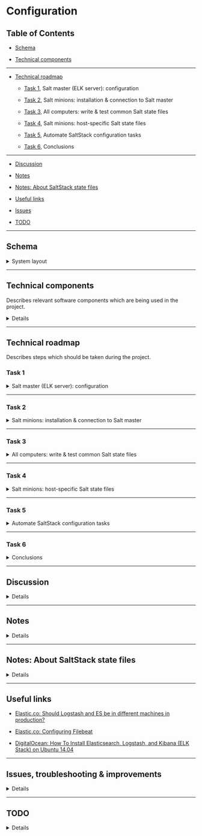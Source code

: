 # Configuration
## Table of Contents

- [Schema](#schema)

- [Technical components](#technical-components)

----------

- [Technical roadmap](#technical-roadmap)

    - [Task 1](#task-1), Salt master (ELK server): configuration

    - [Task 2](#task-2), Salt minions: installation & connection to Salt master

    - [Task 3](#task-3), All computers: write & test common Salt state files

    - [Task 4](#task-4), Salt minions: host-specific Salt state files

    - [Task 5](#task-5), Automate SaltStack configuration tasks

    - [Task 6](#task-6), Conclusions

----------

- [Discussion](#discussion)

- [Notes](#notes)

- [Notes: About SaltStack state files](#notes-about-saltstack-state-files)

- [Useful links](#useful-links)

- [Issues](#issues-troubleshooting-improvements)

- [TODO](#todo)

----------

## Schema

<details>
<summary>System layout</summary>

### Layout draw 1:

![](../documents/screenshot.106.jpg)

_Basic ELK stack system layout_

### Layout draw 2:

![](https://assets.digitalocean.com/articles/elk/elk-infrastructure.png)

### Layout draw 3:

```
Log analysis system schema:                                                               Computer                   Network
                                         -----------------------------------│-----------------------------------│----------------│
                                                                            │                                   │                │
HTTP(S) Client (authorized)                                                 │ Computer, Mobile phone, Tablet... │ Remote network │
       │                                                                    │                                   │                │
       V                                 -----------------------------------│-----------------------------------│----------------│
       │  <authentication>                                                  │            WAN network            │                │
       │                                                                    │     Router (for NAT, FW etc.)?    │                │
       │                                                                    │       10.10.1.1 (default GW)      │                │
       │                                                                    │        NAT: 10.10.1.2:80          │                │
       V                                 -----------------------------------│-----------------------------------│                │
HTTP(S) Website (Apache, listen all IP addresses, port 80 + 443(?))         │                                   │                │
       │                                                                    │   Master (ELK server computer)    │                │
       │                                                                    │             10.10.1.2             │                │
     Apache                              -----------------------------------│-----------------------------------│                │ 
     (proxy server process, proxy for 127.0.0.1:5601)                       │                                   │                │
     (proxy server process, proxy for 10.10.1.30:80)                        │                                   │                │
^      │                                                                    │                                   │                │
│      ^                                                                    │                                   │                │
│ Kibana data                                                               │                                   │                │
│      │                                                                    │   Master (ELK server computer)    │                │
│      │                                                                    │             10.10.1.2             │                │
│      └── Kibana (local server process, listen on 127.0.0.1:5601)          │                                   │                │
│           │                                                               │                                   │                │
│           ^                            -----------------------------------│-----------------------------------│                │
│   Elasticsearch data (from 127.0.0.1:9200)                                │                                   │                │
│           │                                                               │                                   │                │
│           │                                                               │   Master (ELK server computer)    │                │
│           └── Elasticsearch (127.0.0.1:9200)                              │             10.10.1.2             │                │
│                 │                      -----------------------------------│-----------------------------------│ Local network  │
│                 ^                                                         │                                   │                │
│      JSON-parsed LogStash data (LogStash output, localhost:9200?)         │                                   │                │
│                 │                                                         │                                   │                │
│                 │                                                         │         LogStash computer         │                │
│                 └── LogStash (listen Filebeats ports)                     │        OR process on Master       │                │
│                       │                                                   │           (SSL priv key)          │                │
│                       │                                                   │             10.10.1.2             │                │
│                       ^                -----------------------------------│-----------------------------------│                │
│        Collected & pre-parsed log data (SSL check)                        │                                   │                │
│                       │                                                   │                                   │                │
│                       │                                                   │test_server-1 (SSL crt), 10.10.1.30│                │
└───10.10.1.30:80───────├── Filebeat <──── Raw log data ── Log process      │test_server-2 (SSL crt), 10.10.1.31│                │
                        │                                                   │                                   │                │
                        │                -----------------------------------│-----------------------------------│                │
                        │                                                   │                                   │                │
                        └── Winlogbeat <── Raw log data ── Log process      │test_server-3 (SSL crt), 10.10.1.60│                │
                                                                            │                                   │                │
                                         -----------------------------------│-----------------------------------│                │
```

**About SSL:**

_Since we are going to use Filebeat to ship logs from our Client Servers to our ELK Server, we need to create an SSL certificate and key pair. **The certificate is used by Filebeat to verify the identity of ELK Server.**_

- Ref: [DigitalOcean](https://www.digitalocean.com/community/tutorials/how-to-install-elasticsearch-logstash-and-kibana-elk-stack-on-ubuntu-14-04)

</details>

----------

## Technical components

Describes relevant software components which are being used in the project.

<details>
<summary>Details</summary>

**Master:** elkserver

**Minions:** all other computers on the local network

### SaltStack

| Component            | Configuration principle                                                                                         |
|----------------------|-----------------------------------------------------------------------------------------------------------------|
| Salt (Master)        | Has rules by which the minion computers should be configured on the local network                               |
| Salt (Minions)       | Retrieve and follow orders given by the local Salt master                                                      |

### SSH

| Component            | Configuration principle                                                                                           |
|----------------------|-------------------------------------------------------------------------------------------------------------------|
| SSH daemon (Master)  | SSH daemon which listens on the _remote_ network connections                                                      |
| SSH daemon (Minions) | SSH daemon which listens on the _local_ network connections; do not allow remote connections for security reasons |
| SSH client (Master)  | SSH client which has access to the local network SSH daemon processes for administration purposes                 |

Basic idea how to access minion computers from a remote network via master computer:

```
<remote_computer_with_SSH_client> ----login to master----> <SSH daemon (Master)> ----login to minions----> <SSH daemon (Minions)>
```

- SSH public key authentication requires `private key` on SSH daemon computer, and matching `public key` on allowed SSH client computers (works on Android phones/tablets, too)

### Other

| Computer       | Software Components                                                                                                                  |
|----------------|--------------------------------------------------------------------------------------------------------------------------------------|
| Router (?)     | IDS/IPS? (remember hardware/storage limitations! See [this](https://elatov.github.io/2015/08/running-snort-on-dd-wrt/), for instance |
| ELK server     | SaltStack (master role), HTTP daemon (Apache), SSH daemon + client, Kibana, Elasticsearch, LogStash, rsyslog                         |
| test_server-1  | SaltStack (minion role), test_server-1, Filebeat, SSH daemon for local network (?), Apache, rsyslog                                  |
| test_server-2  | SaltStack (minion role), test_server-2, Filebeat, SSH daemon for local network (?), rsyslog, ...                                     |
| test_server-3  | SaltStack (minion role), test_server-3, Winlogbeat, SSH daemon for local network (?) , Windows Event Log                             |

----------

## Log data filtering principles

Describes log data principles which the project should follow.

- Take GDPR into account

- Filter irrelevant log data

- Point out relevant & critical + abnormal data

----------

## Network configuration

Describes network links between computers used in the project.

| Computer      | Iface         | IPv4 address  | Subnet mask   | Network       | Gateway                          | Notes                                                                    |
|---------------|---------------|---------------|---------------|---------------|----------------------------------|--------------------------------------------------------------------------|
| Router        | eth0          | 10.10.1.1     | 255.255.255.0 | 10.10.1.0     | A) `<WAN IP`>                    | WAN IP if this PC acts as a router, disable DHCP                         |
|Master/ELK srvr| eth0          | 10.10.1.2     | 255.255.255.0 | 10.10.1.0     |                                  |                                                                          |
|               |               |               |               |               |                                  |                                                                          |
| test_server-1 | eth0          | 10.10.1.30    | 255.255.255.0 | 10.10.1.0     | 10.10.1.1                        | Internet access via Master? Does router act as a DNS resolver/forwarder? |
| test_server-2 | eth0          | 10.10.1.31    | 255.255.255.0 | 10.10.1.0     | 10.10.1.1                        | Internet access via Master? Does router act as a DNS resolver/forwarder? |
| test_server-3 | Win def Iface | 10.10.1.60    | 255.255.255.0 | 10.10.1.0     | 10.10.1.1                        | Internet access via router? Does router act as a DNS resolver/forwarder? |
|               |               |               |               |               |                                  |                                                                          |

### Useful commands

- Get network interface configuration: `ifconfig`

- Get current routing table: `route -4`, `route -6`, `ip route`

- Get current ARP cache info: `arp`

</details>

----------

## Technical roadmap

Describes steps which should be taken during the project.

### Task 1

<details>
<summary>Salt master (ELK server): configuration</summary>

<details>
<summary>1. Salt Master (ELK server) OS installation</summary>

* [ ] **Finished?**

- _Requirements: Virtual or physical machine (server PC, [Oracle VirtualBox](https://wiki.archlinux.org/index.php/VirtualBox), [QEMU](https://wiki.archlinux.org/index.php/QEMU), [VMWare](https://wiki.archlinux.org/index.php/VMware)...)_

- Installation ISO: [Ubuntu server 18.04 LTS](http://releases.ubuntu.com/bionic/ubuntu-18.04-live-server-amd64.iso) ([CLI-based](https://wiki.archlinux.org/index.php/Command-line_shell), no [WM](https://wiki.archlinux.org/index.php/window_manager)/[DE](https://wiki.archlinux.org/index.php/Desktop_environment))

</details>

<details>
<summary>2. Salt Master (ELK server): Prepare local SaltStack environment</summary>

* [ ] **Finished?**

* [ ] 1) SaltStack: Master installation

    - **Packages:** `salt-master, salt-common, salt-ssh` (or use Salt official repositories)

* [ ] 2) SaltStack: Master folder structure deployment

    - **OS folders:** `/srv/salt/{ubuntu-minions,windows-minions,win/repo-ng/installers}`, `/srv/pillar/{elkserver,test_server-1,test_server-2,test_server-3}`

    - **OS file:** `/etc/salt/master`

* [ ] 3) SaltStack: Basic testing

    - **Command:** `salt-local ...`

</details>

<details>
<summary>3. Salt Master (ELK server): Apache, SSH, LogStash, Elasticsearch, Kibana</summary>

* [ ] **Finished?**

* [ ] **1) Apache:** HTTP server daemon

    - **SaltStack state file:** `/srv/pillar/.sls` (TODO)

        - Basic installation (packages: `apache2`, `apache2-data`, `apache2-bin`, (`libapache2-mod-php`), found in default repositories)

        - Basic configuration (Note: Add SaltStack _Source_ conf file for this)

            - **OS file 1:** `/etc/apache2/apache2.conf`

                - Key contents:

                ```
                TraceEnable Off
                ServerSignature Off
                ServerTokens Prod
                ```

            - If Apache PHP module used, add the following into `/etc/apache2/mods-enabled/userdir.conf` (`UserDir disabled nobody`):

            ```
            <IfModule mod_userdir.c>
            UserDir public_html
            UserDir disabled root
            UserDir disabled nobody
            ...
            ```

            - See [GitHub/Fincer - Disable userdir module for user nobody to reduce server detection](https://github.com/Fincer/linux-server-setup/blob/master/exercises/h4.md#extra-disable-userdir-module-for-user-nobody-to-reduce-server-detection) for details.

            - **OS file 3:** `/etc/apache2/sites-available/01-kibana-proxy.conf` (requires command `a2ensite 01-kibana-proxy`)

                - Key contents (concept!):

                ```
                <VirtualHost *:80>

                    ServerAdmin webmaster@localhost
                    DocumentRoot <kibana site root>

                    <Directory "<kibana site root>">
                        ProxyPreserveHost On

                        ProxyPass /kibana http://127.0.0.1:5601
                        ProxyPassReverse /kibana http://127.0.0.1:5601
                    </Directory>

                    ErrorLog ${APACHE_LOG_DIR}/error.log
                    CustomLog ${APACHE_LOG_DIR}/access.log combined

                </VirtualHost>
                ```

                - **NOTE:** Do not forget commands `a2enmod proxy` and `a2enmod proxy_http` in order to enable proxy on Apache.

                - Additionally, consider HTTP headers fine-tuning, see [GitHub/Fincer - Additional protection by fine-tuning Apache HTTP headers](https://github.com/Fincer/linux-server-setup/blob/master/exercises/h4.md#extra-additional-protection-by-fine-tuning-apache-http-headers) for details.

        - Basic testing

* [ ] **2) [LogStash](https://github.com/elastic/logstash):** Tool for managing events and logs

    - **SaltStack state file:** `/srv/pillar/.sls` (TODO)

        - Basic installation (package: `https://artifacts.elastic.co/downloads/logstash/logstash-6.6.0.deb` + Oracle Java 8, see ElasticSearch section above)

            - **NOTE:** Creates user & group `logstash` with the following info (`/etc/passwd`):
`logstash:x:999:999:LogStash Service User:/usr/share/logstash:/usr/sbin/nologin`

        - Basic configuration (Note: Add SaltStack _Source_ conf file for this)

            - **OS file 1:** `/etc/logstash/startup.options`

            - **OS files, other:** `/etc/logstash/conf.d/*.conf` (see [this](https://www.digitalocean.com/community/tutorials/how-to-install-elasticsearch-logstash-and-kibana-elk-stack-on-ubuntu-14-04#configure-logstash) and [this](https://www.elastic.co/guide/en/logstash/current/configuration-file-structure.html) for details, etc.)

        - Basic testing

* [ ] **3) [Elasticsearch](https://github.com/elastic/elasticsearch):** Distributed RESTful search engine built on top of Lucene

    - **SaltStack state file:** `/srv/pillar/.sls` (TODO)

        - Basic installation (package: `apt-add-repository -y ppa:webupd8team/java && apt update && apt install -y oracle-java8-installer` + `https://artifacts.elastic.co/downloads/elasticsearch/elasticsearch-6.6.0.deb`) (does not support openjdk, and Oracle Java 8 is recommended by elastic). **TODO:** automatically accept license terms when installing `oracle-java8-installer`

        - Basic configuration (Note: Add SaltStack _Source_ conf file for this)

            - **OS file 1:** `/etc/elasticsearch/elasticsearch.yml` (for configuring Elasticsearch)

                - Key contents:

                ```
                network.host: <ipv4-address> (127.0.0.1?)
                http.port: 9200
                path.logs: /var/log/elasticsearch
                discovery.zen.ping.unicast.hosts: ["<host-1>", "<host-2>"]
                ```

            - **OS file 2:** `/etc/elasticsearch/log4j2.properties` (for configuring Elasticsearch logging)

            - **OS file 3:** `/etc/elasticsearch/jvm.options` (for configuring Elasticsearch JVM settings)

            - **Other files (not relevant?):** `/etc/elasticsearch/roles.yml`, `/etc/elasticsearch/role_mapping.yml` (For LDAP)

        - Basic testing

        - **NOTE:** See [Elastic.co - Configuring Elasticsearch](https://www.elastic.co/guide/en/elasticsearch/reference/current/settings.html) for further information

        - **NOTE:** Package installation creates `elasticsearch` group and user (UID/GID 112/115) by default. This user has the following info (`/etc/passwd`): `elasticsearch:x:112:115::/nonexistent:/bin/false` (no extra hardening required)

* [ ] **4) [Kibana](https://github.com/elastic/kibana):** Browser based analytics and search dashboard for Elasticsearch

    - **SaltStack state file:** `/srv/pillar/.sls` (TODO)

        - Basic installation (package: `https://artifacts.elastic.co/downloads/kibana/kibana-6.6.0-amd64.deb`)

        - Basic configuration (Note: Add SaltStack _Source_ conf file for this)

            - OS file 1: `/etc/kibana/kibana.yml`

                - Key contents: [Elastic.co - Kibana Configuration Settings](https://www.elastic.co/guide/en/kibana/current/settings.html)

                    ```
                    server.host: "localhost"
                    server.port: 5601
                    elasticsearch.hosts: "http://localhost:9200"
                    status.allowAnonymous: <false,true>
                    ```

                - Other: Enable Kibana SSL settings (see above link for conf)? Please note that Kibana listens only to localhost!

                - Useful links:

                    - [Kibana 5.4 behind Nginx](https://discuss.elastic.co/t/kibana-5-4-behind-nginx/98114)

        - Basic testing

</details>

<details>
<summary>4. Salt Master (ELK server): Basic network rules</summary>

* [ ] **Finished?**

- Note: Consider SaltStack _Source_ conf file(s) for these

- **SaltStack state file:** `/srv/pillar/.sls`

   * [ ] **1)** Firewall: configure [iptables](https://en.wikipedia.org/wiki/Iptables) or UFW

       - **Alternative A):** iptables

           - **OS file 1:** `/etc/iptables/iptables.rules`

               - Sample file contents: [GitHub - Fincer/linux-server-setup - iptables.rules](https://github.com/Fincer/linux-server-setup/blob/master/other/iptables.rules)

       - **Alternative B)** [UFW](https://wiki.archlinux.org/index.php/Uncomplicated_Firewall)

            - Use SaltStack mechanisms. For required basic commands, see [GitHub - Fincer/linux-server-setup (Firewall)](https://github.com/Fincer/linux-server-setup/blob/master/exercises/h5.md#b-establish-a-firewall-protection-to-the-server-computer-note-allow-ssh-traffic-before-that)

   * [ ] **2)** [sysctl: set networking and Linux kernel rules](https://en.wikipedia.org/wiki/Sysctl)

       - **OS file:** `/etc/sysctl.conf` (alternatively `/etc/sysctl.d/*.conf`) after which `sysctl -p` must be run as root (to update the ruleset)

       - Conf file configuration options:

           - Respond to/Ignore ICMP echo requests/replies:

                ```
                net.ipv4.icmp_echo_ignore_all = <0,1>
                ```

           - Allow/Deny all ICMP redirects (recude MITM attack possibility):

                ```
                net.ipv4.conf.all.accept_redirects = <0,1>
                net.ipv6.conf.all.accept_redirects = <0,1>
                ```

           - Send/Don't send ICMP redirects (are we a router?):

                ```
                net.ipv4.conf.all.send_redirects = <0,1>
                ```

           - Allow/Deny secure ICMP redirects (Reject ICMP redirects for gateways listed in our default gateway list (enabled by default)):

                ```
                net.ipv4.conf.all.secure_redirects = <0,1>
                ```

           - Enable/Disable IPv4 packet forwarding:

                ```
                net.ipv4.ip_forward = <0,1>
                ```

           - Set/Unset IPv4 RP filter (spoof protection):

                ```
                net.ipv4.conf.default.rp_filter = <0,1>
                net.ipv4.conf.all.rp_filter = <0,1>
                ```
</details>

</details>

----------

### Task 2

<details>
<summary>Salt minions: installation & connection to Salt master</summary>

<details>
<summary>1. Linux minions preparation</summary>

* [ ] **Finished?**

- Linux minions (`test_server-1`, `test_server-2`)

- OS installation; [Ubuntu 18.04 LTS Server](http://releases.ubuntu.com/bionic/ubuntu-18.04-live-server-amd64.iso)

- Salt minion installation. **Packages:** `salt-minion, salt-common` (or use Salt official repositories). See [2-salt-minion-init_linux.sh](scripts/2-salt-minion-init_linux.sh)

- Initial Salt minion configuration:

  - **OS file:** `/etc/salt/minion`

- Connection to local network Salt Master (`elkserver`)

</details>

<details>
<summary>2. Windows minions preparation</summary>

* [ ] **Finished?**

- Windows minion(s) (`test_server-3`)

- Windows installation: 2016 server? Windows 7? Windows 10?

- Salt minion installation. Download official Salt minion installer. See [3-salt-minion-init_windows.ps1](scripts/3-salt-minion-init_windows.ps1)

- Initial Salt minion configuration (Note: basic conf is done during Salt minion installation!):

    - **OS file:** `$env:SystemDrive\salt\conf\minion`

- Connection to local network Salt Master (`elkserver`)

</details>
</details>

----------

### Task 3

<details>
<summary>All computers: write & test common Salt state files</summary>

<details>
<summary>1. All computers: Hostname & default account configuration</summary>

* [ ] **Finished?**

- **SaltStack state file 1 (common input):** `/srv/salt/ubuntu-minions/.sls` (TODO)

- **SaltStack state file 2 (computer-specific variable values):** `/srv/pillar/.sls` (TODO)

    * [ ] All computers: change system hostname

        - **OS file:** `/etc/hostname` (Linux)

            - Hostname: `elkserver`, `test_server-1`, `test_server-2`

            - Linux: `echo <hostname> > /etc/hostname` (SaltStack has built-in method for this?)

        - Windows (`test_server-3`), PowerShell cmd syntax: `Rename-Computer -NewName $HostName -Confirm:$False -Force` (SaltStack has built-in method for this?)

    * [ ] Linux computers: create sudo/SaltStack user? (unless we use the one which is created during OS installation)

        - **Alternative A)** SaltStack built-in user creation method (_recommended_)

        - **Alternative B)** 

            - Basic command option (Linux computers):

                ```
                #!/bin/env/bash

                default_user=elastic
                default_pass=elasticsearch
                default_prettyname="Elastic Master admin"
                default_uid=1005

                useradd -r -G sudo -m -u $default_uid -U -s /bin/bash -c "${default_prettyname}" "${default_user}"
                printf ${default_user}:${default_pass} | chpasswd
                groupmod -g ${default_uid} ${default_user}
                ```
</details>

<details>
<summary>2. All computers: encrypted SSH access configuration</summary>

* [ ] **Finished?**

- **SaltStack state file:** `/srv/pillar/.sls` (TODO)

    - Salt master:

        - Basic installation (packages: `openssh-server`, `openssh-client`)

    - Salt minions:

        - Basic installation

            - Linux: packages `openssh-server`

            - Windows: [download OpenSSH](https://winscp.net/eng/docs/guide_windows_openssh_server)

    - Basic configuration (Note: Add SaltStack _Source_ conf files for these)

        - **OS conf file (Linux):** `/etc/ssh/sshd_config`

        - **OS pubkey files (Linux): `$HOME/<user>/.ssh/{known_hosts, authorized_keys}`

        - **OS service name (Linux):** `sshd.service` (systemctl)

        - **OS conf files (Windows):** `$env:ProgramData\ssh\sshd_config`

        - **OS pubkey files (Windows): `$env:SystemDrive\Users\<user>\.ssh\{known_hosts, authorized_keys}`

        - **OS service name (Windows):** `sshd` (Windows services)

        - sshd_config, key contents (see also [Gentoo Linux dev: Hardening OpenSSH](https://dev.gentoo.org/~swift/docs/security_benchmarks/openssh.html)):

            - `PermitRootLogin <yes, no>` (Allow/Deny root login)

            - `IgnoreRhosts <yes, no>`

            - `Banner "<none, [string value]>"` (SSH login [MOTD](https://en.wikipedia.org/wiki/Motd_(Unix)) banner message)

            - `MaxAuthTries <value>` (Maximum SSH login attempts)

            - `MaxSessions <value>` (Maximum simultaneous SSH sessions)

            - `Port <value>` (SSH TCP port)

            - `ClientAliveInterval <value, sedonds>` (Maximum idle time for a client until we disconnect)

            - `ClientAliveCountMax <value>` (Maximum _alive_ connection attempts between SSH daemon & client)

            - `PubkeyAuthentication <yes, no>` (Use asymmetric public key authentication?)

            - `PasswordAuthentication <yes, no>` (Use password authentication)

            - `PermitEmptyPasswords <yes, no>` (Allow/Do not allow empty passwords?)

            - `AuthenticationMethods <publickey,password|publickey|password>`

                - `publickey,password` = Two-way authentication. At first, check whether a client is allowed to connect (public key authentication) at all after which, if access is allowed, ask login password (password authentication) for SSH user. Recommended.

                - `publickey` = Public key authentication only. Check whether a SSH client is allowed to connect. If supplied SSH login name is correct and access is allowed for this client, let the user in.

                    - Limits access to the system for specific computers (SSH clients) only. No password check.

                - `password` = Password authentication only. Check only supplied SSH login name and password.

                    - Grants access to the system for all computers with a SSH client if login credentials are OK. No key check.

    - Basic testing

</details>

<details>
<summary>3. Linux computers: Basic filesystem hardening (root access)</summary>

* [ ] **Finished?**

- **SaltStack state file:** `/srv/salt/ubuntu-minions/.sls` (TODO)

    * [ ] Lock root

        - **Command:** `usermod --lock root` (lock root)

        - **Command:** `usermod -u 0 -s /usr/sbin/nologin` (no root login shell)

        - **Command:** `sed -i 's/^\(tty[0-9]*\)$/#\1/' /etc/securetty` (Comment virtual terminal lines in `etc/securetty` file)

</details>

<details>
<summary>4. Linux computers: Disable/Remove unneeded service daemons</summary>

* [ ] **Finished?**

- **SaltStack state file:** `/srv/salt/ubuntu-minions/.sls` (TODO)

    - These services are not needed but enabled by default on Ubuntu 18.04 LTS Server:

        ```
        Service name                Service description                             Service owner pkg

        apport.service              LSB: automatic crash report generation          apport
        snapd.service               Snappy daemon                                   snapd
        snapd.seeded.service        Wait until snapd is fully seeded                snapd
        cloud-config.service        Apply the settings specified in cloud-config    cloud-init
        cloud-final.service         Execute cloud user/final scripts                cloud-init
        cloud-init.service          Initial cloud-init job (metadata service)       cloud-init
        cloud-init-local.service    Initial cloud-init job (pre-networking)         cloud-init
        lxd-containers.service      LXD - container startup/shutdown                lxd
        ```

    - Recommended action: 

        - A) Disable services (`systemctl stop <service> && systemctl disable <service> // SaltStack built-in method)

        - B) Remove packages (`apt purge --remove -y <package>` // SaltStack built-in method)

</details>

<details>
<summary>5. Linux computers: Configure static IPv4</summary>

* [ ] **Finished?**

- **Alternative A)** Set static IP address to this host in host configuration.

- **1)** Use roughly the following commands to obtain necessary network interface information:

    ```
    # Enabled (UP) network interfaces:
    ip addr show | grep "UP" | grep -v "lo:" | awk '{print $2}' | sed 's/\://'

    # Interface IPv4 address (inet), subnet mask (netmask), broadcast address:
    ifconfig <interface> | grep "inet " | sed 's/^\s*//'

    # Default DNS nameservers (obtained via DNS resolver):
    grep -vE "^$|#" /etc/resolv.conf | sed 's/^[a-z]* //'

    # Gateway for interface
    ip route | grep -E "^[^0-9]" | grep <interface> | awk '{print $3}'
    ```

    - TODO: Obtain information about which network we operate in (parameter `network` below)

- **2)** Put above information into `/etc/network/interfaces` file (available on Ubuntu Server). Sample contents of the `interfaces` file could be:

    ```
    # The loopback network interface
    auto lo
    iface lo inet loopback

    # The primary network interface
    auto <interface>
    iface <interface> inet static
    address <interface IPv4 address>
    netmask <interface subnet mask (syntax: 255.255.255.0)>
    network <interface subnet (i.e. 192.168.0.0)>
    broadcast <interface broadcast address>
    gateway <interface gateway>
    dns-nameservers <dns nameservers>
    ```

- **3)** To apply NIC configuration changes immediately, run the following commands:

    ```
    ip link set <interface> down
    ip addr flush dev <interface>
    ip addr add <interface IPv4 address>/<interface subnet mask in short format> dev <interface>
    ip link set <interface> up
    ```

- **Alternative B)** Set up a separate DHCP server (either another host on the same network or a router device) which defines a _static IP address_ for this host (known as _DHCP Static Lease_). On Linux, use `dhcpd` DHCP server daemon, and set the following configuration (roughly) for its configuration file `/etc/dhcpd.conf`:

    - [GitHub - Fincer/snic/dhcpd.conf (eth0)](https://github.com/Fincer/snic/blob/master/snic/dhcpd4-eth0.conf)

    - Client side: Computers on the network must run a DHCP client daemon on the selected network interface, either `dhcpcd` or `dhclient` (the latter is the default daemon on Ubuntu), in order to obtain a IPv4 address from DHCP server daemon. Windows clients use `DHCP Client service`

</details>

<details>
<summary>6. Windows computers: Configure static IPv4</summary>

* [ ] **Finished?**

- Set fixed IPv4 for default NIC. See [4-static-ip-windows.ps1](scripts/4-static-ip-windows.ps1)

- PowerShell commands are possible to execute using built-in SaltStack methods. See [Stackoverflow: saltstack: run powershell script in a state](https://stackoverflow.com/questions/45361995/saltstack-run-powershell-script-in-a-state), for instance.

</details>

<details>
<summary>7. Linux computers: Network interface naming policy</summary>

* [ ] **Finished?**

- [Network interface names: use easily distinguisable old names (i.e. `eth0`), or new names (i.e. `enp0s3`)?](https://www.itechlounge.net/2016/04/linux-how-to-rename-the-network-interface-in-centosrhel7/)

- **SaltStack state file:** `/srv/salt/ubuntu-minions/.sls` (TODO)

    - **Alternative A)** Command: `sed -i 's/^\(GRUB_CMDLINE_LINUX="*\)"$/\1net.ifnames=0 biosdevname=0"/' /etc/default/grub && grub-mkconfig -o /boot/grub/grub.cfg`

    - **Alternative B)** Add `/etc/default/grub` configuration file into SaltStack folder hierarchy and add `net.ifnames=0 biosdevname=0` into parameters of `GRUB_CMDLINE_LINUX` option. After that, run either command `grub-mkconfig -o /boot/grub/grub.cfg` directly or its command alias `update-grub` as root (sudo)

        - **Explanation:** Adds `net.ifnames=0` and `biosdevname=0` [Linux kernel parameters](https://wiki.archlinux.org/index.php/Kernel_parameters) into computer [Grub2](https://wiki.archlinux.org/index.php/GRUB) bootloader configuration

</details>

<details>
<summary>8. Linux computers: rsyslog configuration</summary>

* [ ] **Finished?**

* [ ] **[rsyslog](https://wiki.archlinux.org/index.php/rsyslog):** Reliable system and kernel logging daemon

    - **SaltStack state file:** `/srv/ubuntu-minions/.sls` (TODO)

        - Basic installation (package: `rsyslog`)

        - Basic configuration

            - **OS file 1:** `/etc/rsyslog.conf`

                - Key contents: TODO

        - **NOTE:** Default process owner: `syslog:adm` (syslog groups: `adm`, `syslog`)

        - Basic testing

</details>
</details>

----------

### Task 4

<details>
<summary>Salt minions: host-specific Salt state files</summary>

#### test_server-1)

* [ ] **Finished?**

<details>
<summary>test_server-1: 1. Host-specific SaltStack configuration (pillars)</summary>

`<add_content_here>`

</details>

#### test_server-2)

* [ ] **Finished?**

<details>
<summary>test_server-2: 2. Host-specific SaltStack configuration (pillars)</summary>

`<add_content_here>`

</details>

#### test_server-3)

* [ ] **Finished?**

<details>
<summary>test_server-3: 3. Host-specific SaltStack configuration (pillars)</summary>

`<add_content_here>`

</details>
</details>

----------

### Task 5

<details>
<summary>Automate SaltStack configuration tasks</summary>

* [ ] Automatic configuration: shell scripts (Bash, `.sh`) and PowerShell scripts (`.ps1`, `.psm1`) for stuff done in previous tasks. See [scripts folder](scripts/) for details

</details>

----------

### Task 6

<details>
<summary>Conclusions</summary>

`<add_content_here>`

</details>

----------

## Discussion

<details>
<summary>Details</summary>

### Local subnet & interfaces

- Create a local subnet for all computers which are related somehow to ELK stack configuration. Route ELK server HTTP/HTTPS (Apache) traffic to router, use NAT in router. Consider IDS/IPS here.

    - Either add a individual router or make ELK server act as a router (requires 2 NICs (network interfaces) for that. 1 NIC is for internal network traffic (network: 10.10.1.0) and another one is for external connections. To set network interface act in router mode on Linux, see [GitHub - Fincer/snic](https://www.github.com/Fincer/snic))

    - Benefits: hardware requirements for Intrusion Detection/Prevention system does not exceed the hardware limits (which is an issue with common routers)

    - Requires IPv4 packet forwarding in `sysctl` (Linux kernel) and in `iptables` (Firewall) between these 2 NICs on ELK server.

</details>

----------

## Notes

<details>
<summary>Details</summary>

- Salt Master & Salt minion versions must match on various computers. Otherwise, conflicts are likely to occur

- Software installation on Windows minions can be troublesome, see [GitHub - Fincer, Salt minion state file (Windows)](https://github.com/Fincer/salt_gisworkstation/blob/master/srv_salt/gis_windows/init.sls), lines 80-86:

```
# Installation of Windows programs with Salt is not as good as on Linux minions
# Many installation processes seem not to report about their statuses back to the
# Salt minion process, thus making Salt master to think that the minion
# computer doesn't return anything. Therefore, some custom approaches
# for installing Windows software on Salt minion must be taken for now
```

- As a result, Windows Salt minion may return failure even if the Salt run is succeeded. For instance, see [this picture](https://raw.githubusercontent.com/Fincer/salt_gisworkstation/master/sample_images/screen_ubuntu-master-final.png)

</details>

----------

## Notes: About SaltStack state files

<details>
<summary>Details</summary>

- Salt state file structure & hierarchy (`/srv/{salt,pillar}`) can and will be changed when the project progresses. This is expected! These changes may include

    - adding pre-defined configuration files

    - adding Salt pillar variables for different Salt minions

    - Splitting sls files into multiple ones, depending on the need

</details>

----------

## Useful links

- [Elastic.co: Should Logstash and ES be in different machines in production?](https://discuss.elastic.co/t/should-logstash-and-es-be-in-different-machines-in-production/42251)

- [Elastic.co: Configuring Filebeat](https://www.elastic.co/guide/en/beats/filebeat/current/configuring-howto-filebeat.html)

- [DigitalOcean: How To Install Elasticsearch, Logstash, and Kibana (ELK Stack) on Ubuntu 14.04](https://www.digitalocean.com/community/tutorials/how-to-install-elasticsearch-logstash-and-kibana-elk-stack-on-ubuntu-14-04)

----------

## Issues, troubleshooting & improvements

<details>
<summary>Details</summary>

### Issue: Winlogbeat installation & uninstallation on Windows minion

- Archive: [Elastic.co: Winlogbeat 6.6.0 x86_64.zip](https://artifacts.elastic.co/downloads/beats/winlogbeat/winlogbeat-6.6.0-windows-x86_64.zip)

- Downloaded archive layout:

![](images/winlogbeat-archive-layout.png)

- SaltStack SLS installation file: [winlogbeat.sls](data/salt-master/srv/salt/win/repo-ng/winlogbeat.sls)

    - Issue: normally, we define a single installer executable in SLS file. However, archive layout does not directly support this traditional approach.

</details>

----------

## TODO

<details>
<summary>Details</summary>

- Decide roles and processes of test_server-1, test_server-2, test_server-3 (which logs do we collect?)

- Do test_servers have access to internet? Proposal: create a publicly accessible website for test_server-1

- Decide whether LogStash process runs on ELK server or on an individual computer (affects SaltStack & network configuration). Proposal: run on the ELK server to avoid complexity in configuration (yes, we can set up another computer for this, too)

- Apache Web authentication for Kibana front-end. Practical suggestions?

- Suggestion: install & configure `fail2ban` and/or `snort` for the network (IDS/IPS). Router would be the best option for this as it is in central/key role in our network setup. Another option would be ELK server but how we treat test servers in our network then? Router would be good option, although hardware resources are likely not enough. We can set up a separate linux router computer to circumvent that limitation, however.

- Define & update SaltStack state file names (sls) & paths here, and in actual file paths

- Write & test SaltStack sls state files

    - Common conf: `/srv/salt/ ...` ([link](data/salt-master/srv/pillar/))

    - Computer-specific conf: `/srv/pillar ...` ([link](data/salt-master/srv/salt/))

- Write Bash shell & Windows PowerShell initialization scripts ([link](scripts/))

- Auto-accept Oracle Java 8 license terms on Salt Master (ELK server) while installing Elasticsearch & LogStash (see [Task 1 - Step 1-4](#step-1-4))

- Solve [issues](#issues) above

</details>
